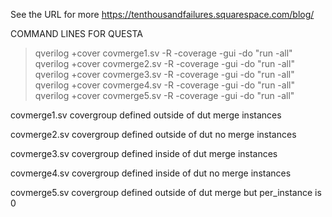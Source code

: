 See the URL for more
<https://tenthousandfailures.squarespace.com/blog/>

COMMAND LINES FOR QUESTA
> qverilog +cover covmerge1.sv -R -coverage -gui -do "run -all"
> qverilog +cover covmerge2.sv -R -coverage -gui -do "run -all"
> qverilog +cover covmerge3.sv -R -coverage -gui -do "run -all"
> qverilog +cover covmerge4.sv -R -coverage -gui -do "run -all"
> qverilog +cover covmerge5.sv -R -coverage -gui -do "run -all"

covmerge1.sv
covergroup defined outside of dut merge instances

covmerge2.sv
covergroup defined outside of dut no merge instances

covmerge3.sv
covergroup defined inside of dut merge instances

covmerge4.sv
covergroup defined inside of dut no merge instances

covmerge5.sv
covergroup defined outside of dut merge but per_instance is 0

